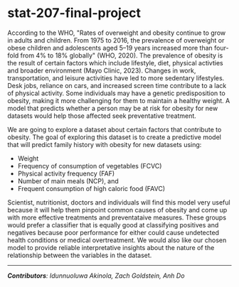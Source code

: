 # stat-207-final-project

According to the WHO, "Rates of overweight and obesity continue to grow in adults and children. From 1975 to 2016, the prevalence of overweight or obese children and adolescents aged 5–19 years increased more than four-fold from 4% to 18% globally" (WHO, 2020). The prevalence of obesity is the result of certain factors which include lifestyle, diet, physical activties and broader environment (Mayo Clinic, 2023). Changes in work, transportation, and leisure activities have led to more sedentary lifestyles. Desk jobs, reliance on cars, and increased screen time contribute to a lack of physical activity. Some individuals may have a genetic predisposition to obesity, making it more challenging for them to maintain a healthy weight. A model that predicts whether a person may be at risk for obesity for new datasets would help those affected seek preventative treatment.

We are going to explore a dataset about certain factors that contribute to obesity. The goal of exploring this dataset is to create a predictive model that will predict family history with obesity for new datasets using:

* Weight
* Frequency of consumption of vegetables (FCVC)
* Physical activity frequency (FAF)
* Number of main meals (NCP), and
* Frequent consumption of high caloric food (FAVC)

Scientist, nutritionist, doctors and individuals will find this model very useful because it will help them pinpoint common causes of obesity and come up with more effective treatments and preventataive measures. These groups would prefer a classifier that is equally good at classifying positives and negatives because poor performance for either could cause undetected health conditions or medical overtreatment. We would also like our chosen model to provide reliable interpretative insights about the nature of the relationship between the variables in the dataset.

---
***Contributors**: Idunnuoluwa Akinola, Zach Goldstein, Anh Do*
